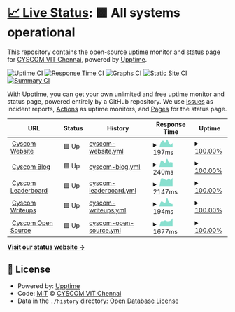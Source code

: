 # [📈 Live Status](https://monitor.cyscomvit.com): <!--live status--> **🟩 All systems operational**

This repository contains the open-source uptime monitor and status page for [CYSCOM VIT Chennai](https://cyscomvit.com), powered by [Upptime](https://github.com/upptime/upptime).

[![Uptime CI](https://github.com/cyscomvit/upptime/workflows/Uptime%20CI/badge.svg)](https://github.com/cyscomvit/upptime/actions?query=workflow%3A%22Uptime+CI%22)
[![Response Time CI](https://github.com/cyscomvit/upptime/workflows/Response%20Time%20CI/badge.svg)](https://github.com/cyscomvit/upptime/actions?query=workflow%3A%22Response+Time+CI%22)
[![Graphs CI](https://github.com/cyscomvit/upptime/workflows/Graphs%20CI/badge.svg)](https://github.com/cyscomvit/upptime/actions?query=workflow%3A%22Graphs+CI%22)
[![Static Site CI](https://github.com/cyscomvit/upptime/workflows/Static%20Site%20CI/badge.svg)](https://github.com/cyscomvit/upptime/actions?query=workflow%3A%22Static+Site+CI%22)
[![Summary CI](https://github.com/cyscomvit/upptime/workflows/Summary%20CI/badge.svg)](https://github.com/cyscomvit/upptime/actions?query=workflow%3A%22Summary+CI%22)

With [Upptime](https://upptime.js.org), you can get your own unlimited and free uptime monitor and status page, powered entirely by a GitHub repository. We use [Issues](https://github.com/cyscomvit/upptime/issues) as incident reports, [Actions](https://github.com/cyscomvit/upptime/actions) as uptime monitors, and [Pages](https://monitor.cyscomvit.com) for the status page.

<!--start: status pages-->
<!-- This summary is generated by Upptime (https://github.com/upptime/upptime) -->
<!-- Do not edit this manually, your changes will be overwritten -->
<!-- prettier-ignore -->
| URL | Status | History | Response Time | Uptime |
| --- | ------ | ------- | ------------- | ------ |
| <img alt="" src="https://icons.duckduckgo.com/ip3/cyscomvit.com.ico" height="13"> [Cyscom Website](https://cyscomvit.com/) | 🟩 Up | [cyscom-website.yml](https://github.com/cyscomvit/upptime/commits/HEAD/history/cyscom-website.yml) | <details><summary><img alt="Response time graph" src="./graphs/cyscom-website/response-time-week.png" height="20"> 197ms</summary><br><a href="https://monitor.cyscomvit.com/history/cyscom-website"><img alt="Response time 142" src="https://img.shields.io/endpoint?url=https%3A%2F%2Fraw.githubusercontent.com%2Fcyscomvit%2Fupptime%2FHEAD%2Fapi%2Fcyscom-website%2Fresponse-time.json"></a><br><a href="https://monitor.cyscomvit.com/history/cyscom-website"><img alt="24-hour response time 164" src="https://img.shields.io/endpoint?url=https%3A%2F%2Fraw.githubusercontent.com%2Fcyscomvit%2Fupptime%2FHEAD%2Fapi%2Fcyscom-website%2Fresponse-time-day.json"></a><br><a href="https://monitor.cyscomvit.com/history/cyscom-website"><img alt="7-day response time 197" src="https://img.shields.io/endpoint?url=https%3A%2F%2Fraw.githubusercontent.com%2Fcyscomvit%2Fupptime%2FHEAD%2Fapi%2Fcyscom-website%2Fresponse-time-week.json"></a><br><a href="https://monitor.cyscomvit.com/history/cyscom-website"><img alt="30-day response time 148" src="https://img.shields.io/endpoint?url=https%3A%2F%2Fraw.githubusercontent.com%2Fcyscomvit%2Fupptime%2FHEAD%2Fapi%2Fcyscom-website%2Fresponse-time-month.json"></a><br><a href="https://monitor.cyscomvit.com/history/cyscom-website"><img alt="1-year response time 142" src="https://img.shields.io/endpoint?url=https%3A%2F%2Fraw.githubusercontent.com%2Fcyscomvit%2Fupptime%2FHEAD%2Fapi%2Fcyscom-website%2Fresponse-time-year.json"></a></details> | <details><summary><a href="https://monitor.cyscomvit.com/history/cyscom-website">100.00%</a></summary><a href="https://monitor.cyscomvit.com/history/cyscom-website"><img alt="All-time uptime 99.94%" src="https://img.shields.io/endpoint?url=https%3A%2F%2Fraw.githubusercontent.com%2Fcyscomvit%2Fupptime%2FHEAD%2Fapi%2Fcyscom-website%2Fuptime.json"></a><br><a href="https://monitor.cyscomvit.com/history/cyscom-website"><img alt="24-hour uptime 100.00%" src="https://img.shields.io/endpoint?url=https%3A%2F%2Fraw.githubusercontent.com%2Fcyscomvit%2Fupptime%2FHEAD%2Fapi%2Fcyscom-website%2Fuptime-day.json"></a><br><a href="https://monitor.cyscomvit.com/history/cyscom-website"><img alt="7-day uptime 100.00%" src="https://img.shields.io/endpoint?url=https%3A%2F%2Fraw.githubusercontent.com%2Fcyscomvit%2Fupptime%2FHEAD%2Fapi%2Fcyscom-website%2Fuptime-week.json"></a><br><a href="https://monitor.cyscomvit.com/history/cyscom-website"><img alt="30-day uptime 100.00%" src="https://img.shields.io/endpoint?url=https%3A%2F%2Fraw.githubusercontent.com%2Fcyscomvit%2Fupptime%2FHEAD%2Fapi%2Fcyscom-website%2Fuptime-month.json"></a><br><a href="https://monitor.cyscomvit.com/history/cyscom-website"><img alt="1-year uptime 99.94%" src="https://img.shields.io/endpoint?url=https%3A%2F%2Fraw.githubusercontent.com%2Fcyscomvit%2Fupptime%2FHEAD%2Fapi%2Fcyscom-website%2Fuptime-year.json"></a></details>
| <img alt="" src="https://icons.duckduckgo.com/ip3/blog.cyscomvit.com.ico" height="13"> [Cyscom Blog](https://blog.cyscomvit.com/) | 🟩 Up | [cyscom-blog.yml](https://github.com/cyscomvit/upptime/commits/HEAD/history/cyscom-blog.yml) | <details><summary><img alt="Response time graph" src="./graphs/cyscom-blog/response-time-week.png" height="20"> 240ms</summary><br><a href="https://monitor.cyscomvit.com/history/cyscom-blog"><img alt="Response time 249" src="https://img.shields.io/endpoint?url=https%3A%2F%2Fraw.githubusercontent.com%2Fcyscomvit%2Fupptime%2FHEAD%2Fapi%2Fcyscom-blog%2Fresponse-time.json"></a><br><a href="https://monitor.cyscomvit.com/history/cyscom-blog"><img alt="24-hour response time 195" src="https://img.shields.io/endpoint?url=https%3A%2F%2Fraw.githubusercontent.com%2Fcyscomvit%2Fupptime%2FHEAD%2Fapi%2Fcyscom-blog%2Fresponse-time-day.json"></a><br><a href="https://monitor.cyscomvit.com/history/cyscom-blog"><img alt="7-day response time 240" src="https://img.shields.io/endpoint?url=https%3A%2F%2Fraw.githubusercontent.com%2Fcyscomvit%2Fupptime%2FHEAD%2Fapi%2Fcyscom-blog%2Fresponse-time-week.json"></a><br><a href="https://monitor.cyscomvit.com/history/cyscom-blog"><img alt="30-day response time 235" src="https://img.shields.io/endpoint?url=https%3A%2F%2Fraw.githubusercontent.com%2Fcyscomvit%2Fupptime%2FHEAD%2Fapi%2Fcyscom-blog%2Fresponse-time-month.json"></a><br><a href="https://monitor.cyscomvit.com/history/cyscom-blog"><img alt="1-year response time 249" src="https://img.shields.io/endpoint?url=https%3A%2F%2Fraw.githubusercontent.com%2Fcyscomvit%2Fupptime%2FHEAD%2Fapi%2Fcyscom-blog%2Fresponse-time-year.json"></a></details> | <details><summary><a href="https://monitor.cyscomvit.com/history/cyscom-blog">100.00%</a></summary><a href="https://monitor.cyscomvit.com/history/cyscom-blog"><img alt="All-time uptime 99.94%" src="https://img.shields.io/endpoint?url=https%3A%2F%2Fraw.githubusercontent.com%2Fcyscomvit%2Fupptime%2FHEAD%2Fapi%2Fcyscom-blog%2Fuptime.json"></a><br><a href="https://monitor.cyscomvit.com/history/cyscom-blog"><img alt="24-hour uptime 100.00%" src="https://img.shields.io/endpoint?url=https%3A%2F%2Fraw.githubusercontent.com%2Fcyscomvit%2Fupptime%2FHEAD%2Fapi%2Fcyscom-blog%2Fuptime-day.json"></a><br><a href="https://monitor.cyscomvit.com/history/cyscom-blog"><img alt="7-day uptime 100.00%" src="https://img.shields.io/endpoint?url=https%3A%2F%2Fraw.githubusercontent.com%2Fcyscomvit%2Fupptime%2FHEAD%2Fapi%2Fcyscom-blog%2Fuptime-week.json"></a><br><a href="https://monitor.cyscomvit.com/history/cyscom-blog"><img alt="30-day uptime 100.00%" src="https://img.shields.io/endpoint?url=https%3A%2F%2Fraw.githubusercontent.com%2Fcyscomvit%2Fupptime%2FHEAD%2Fapi%2Fcyscom-blog%2Fuptime-month.json"></a><br><a href="https://monitor.cyscomvit.com/history/cyscom-blog"><img alt="1-year uptime 99.94%" src="https://img.shields.io/endpoint?url=https%3A%2F%2Fraw.githubusercontent.com%2Fcyscomvit%2Fupptime%2FHEAD%2Fapi%2Fcyscom-blog%2Fuptime-year.json"></a></details>
| <img alt="" src="https://icons.duckduckgo.com/ip3/opensrc.cyscomvit.com.ico" height="13"> [Cyscom Leaderboard](https://opensrc.cyscomvit.com/leaderboard) | 🟩 Up | [cyscom-leaderboard.yml](https://github.com/cyscomvit/upptime/commits/HEAD/history/cyscom-leaderboard.yml) | <details><summary><img alt="Response time graph" src="./graphs/cyscom-leaderboard/response-time-week.png" height="20"> 2147ms</summary><br><a href="https://monitor.cyscomvit.com/history/cyscom-leaderboard"><img alt="Response time 1789" src="https://img.shields.io/endpoint?url=https%3A%2F%2Fraw.githubusercontent.com%2Fcyscomvit%2Fupptime%2FHEAD%2Fapi%2Fcyscom-leaderboard%2Fresponse-time.json"></a><br><a href="https://monitor.cyscomvit.com/history/cyscom-leaderboard"><img alt="24-hour response time 2477" src="https://img.shields.io/endpoint?url=https%3A%2F%2Fraw.githubusercontent.com%2Fcyscomvit%2Fupptime%2FHEAD%2Fapi%2Fcyscom-leaderboard%2Fresponse-time-day.json"></a><br><a href="https://monitor.cyscomvit.com/history/cyscom-leaderboard"><img alt="7-day response time 2147" src="https://img.shields.io/endpoint?url=https%3A%2F%2Fraw.githubusercontent.com%2Fcyscomvit%2Fupptime%2FHEAD%2Fapi%2Fcyscom-leaderboard%2Fresponse-time-week.json"></a><br><a href="https://monitor.cyscomvit.com/history/cyscom-leaderboard"><img alt="30-day response time 1964" src="https://img.shields.io/endpoint?url=https%3A%2F%2Fraw.githubusercontent.com%2Fcyscomvit%2Fupptime%2FHEAD%2Fapi%2Fcyscom-leaderboard%2Fresponse-time-month.json"></a><br><a href="https://monitor.cyscomvit.com/history/cyscom-leaderboard"><img alt="1-year response time 1789" src="https://img.shields.io/endpoint?url=https%3A%2F%2Fraw.githubusercontent.com%2Fcyscomvit%2Fupptime%2FHEAD%2Fapi%2Fcyscom-leaderboard%2Fresponse-time-year.json"></a></details> | <details><summary><a href="https://monitor.cyscomvit.com/history/cyscom-leaderboard">100.00%</a></summary><a href="https://monitor.cyscomvit.com/history/cyscom-leaderboard"><img alt="All-time uptime 93.08%" src="https://img.shields.io/endpoint?url=https%3A%2F%2Fraw.githubusercontent.com%2Fcyscomvit%2Fupptime%2FHEAD%2Fapi%2Fcyscom-leaderboard%2Fuptime.json"></a><br><a href="https://monitor.cyscomvit.com/history/cyscom-leaderboard"><img alt="24-hour uptime 100.00%" src="https://img.shields.io/endpoint?url=https%3A%2F%2Fraw.githubusercontent.com%2Fcyscomvit%2Fupptime%2FHEAD%2Fapi%2Fcyscom-leaderboard%2Fuptime-day.json"></a><br><a href="https://monitor.cyscomvit.com/history/cyscom-leaderboard"><img alt="7-day uptime 100.00%" src="https://img.shields.io/endpoint?url=https%3A%2F%2Fraw.githubusercontent.com%2Fcyscomvit%2Fupptime%2FHEAD%2Fapi%2Fcyscom-leaderboard%2Fuptime-week.json"></a><br><a href="https://monitor.cyscomvit.com/history/cyscom-leaderboard"><img alt="30-day uptime 100.00%" src="https://img.shields.io/endpoint?url=https%3A%2F%2Fraw.githubusercontent.com%2Fcyscomvit%2Fupptime%2FHEAD%2Fapi%2Fcyscom-leaderboard%2Fuptime-month.json"></a><br><a href="https://monitor.cyscomvit.com/history/cyscom-leaderboard"><img alt="1-year uptime 93.08%" src="https://img.shields.io/endpoint?url=https%3A%2F%2Fraw.githubusercontent.com%2Fcyscomvit%2Fupptime%2FHEAD%2Fapi%2Fcyscom-leaderboard%2Fuptime-year.json"></a></details>
| <img alt="" src="https://icons.duckduckgo.com/ip3/writeups.cyscomvit.com.ico" height="13"> [Cyscom Writeups](https://writeups.cyscomvit.com/) | 🟩 Up | [cyscom-writeups.yml](https://github.com/cyscomvit/upptime/commits/HEAD/history/cyscom-writeups.yml) | <details><summary><img alt="Response time graph" src="./graphs/cyscom-writeups/response-time-week.png" height="20"> 194ms</summary><br><a href="https://monitor.cyscomvit.com/history/cyscom-writeups"><img alt="Response time 142" src="https://img.shields.io/endpoint?url=https%3A%2F%2Fraw.githubusercontent.com%2Fcyscomvit%2Fupptime%2FHEAD%2Fapi%2Fcyscom-writeups%2Fresponse-time.json"></a><br><a href="https://monitor.cyscomvit.com/history/cyscom-writeups"><img alt="24-hour response time 102" src="https://img.shields.io/endpoint?url=https%3A%2F%2Fraw.githubusercontent.com%2Fcyscomvit%2Fupptime%2FHEAD%2Fapi%2Fcyscom-writeups%2Fresponse-time-day.json"></a><br><a href="https://monitor.cyscomvit.com/history/cyscom-writeups"><img alt="7-day response time 194" src="https://img.shields.io/endpoint?url=https%3A%2F%2Fraw.githubusercontent.com%2Fcyscomvit%2Fupptime%2FHEAD%2Fapi%2Fcyscom-writeups%2Fresponse-time-week.json"></a><br><a href="https://monitor.cyscomvit.com/history/cyscom-writeups"><img alt="30-day response time 275" src="https://img.shields.io/endpoint?url=https%3A%2F%2Fraw.githubusercontent.com%2Fcyscomvit%2Fupptime%2FHEAD%2Fapi%2Fcyscom-writeups%2Fresponse-time-month.json"></a><br><a href="https://monitor.cyscomvit.com/history/cyscom-writeups"><img alt="1-year response time 142" src="https://img.shields.io/endpoint?url=https%3A%2F%2Fraw.githubusercontent.com%2Fcyscomvit%2Fupptime%2FHEAD%2Fapi%2Fcyscom-writeups%2Fresponse-time-year.json"></a></details> | <details><summary><a href="https://monitor.cyscomvit.com/history/cyscom-writeups">100.00%</a></summary><a href="https://monitor.cyscomvit.com/history/cyscom-writeups"><img alt="All-time uptime 99.92%" src="https://img.shields.io/endpoint?url=https%3A%2F%2Fraw.githubusercontent.com%2Fcyscomvit%2Fupptime%2FHEAD%2Fapi%2Fcyscom-writeups%2Fuptime.json"></a><br><a href="https://monitor.cyscomvit.com/history/cyscom-writeups"><img alt="24-hour uptime 100.00%" src="https://img.shields.io/endpoint?url=https%3A%2F%2Fraw.githubusercontent.com%2Fcyscomvit%2Fupptime%2FHEAD%2Fapi%2Fcyscom-writeups%2Fuptime-day.json"></a><br><a href="https://monitor.cyscomvit.com/history/cyscom-writeups"><img alt="7-day uptime 100.00%" src="https://img.shields.io/endpoint?url=https%3A%2F%2Fraw.githubusercontent.com%2Fcyscomvit%2Fupptime%2FHEAD%2Fapi%2Fcyscom-writeups%2Fuptime-week.json"></a><br><a href="https://monitor.cyscomvit.com/history/cyscom-writeups"><img alt="30-day uptime 100.00%" src="https://img.shields.io/endpoint?url=https%3A%2F%2Fraw.githubusercontent.com%2Fcyscomvit%2Fupptime%2FHEAD%2Fapi%2Fcyscom-writeups%2Fuptime-month.json"></a><br><a href="https://monitor.cyscomvit.com/history/cyscom-writeups"><img alt="1-year uptime 99.92%" src="https://img.shields.io/endpoint?url=https%3A%2F%2Fraw.githubusercontent.com%2Fcyscomvit%2Fupptime%2FHEAD%2Fapi%2Fcyscom-writeups%2Fuptime-year.json"></a></details>
| <img alt="" src="https://icons.duckduckgo.com/ip3/opensrc.cyscomvit.com.ico" height="13"> [Cyscom Open Source](https://opensrc.cyscomvit.com/) | 🟩 Up | [cyscom-open-source.yml](https://github.com/cyscomvit/upptime/commits/HEAD/history/cyscom-open-source.yml) | <details><summary><img alt="Response time graph" src="./graphs/cyscom-open-source/response-time-week.png" height="20"> 1677ms</summary><br><a href="https://monitor.cyscomvit.com/history/cyscom-open-source"><img alt="Response time 1744" src="https://img.shields.io/endpoint?url=https%3A%2F%2Fraw.githubusercontent.com%2Fcyscomvit%2Fupptime%2FHEAD%2Fapi%2Fcyscom-open-source%2Fresponse-time.json"></a><br><a href="https://monitor.cyscomvit.com/history/cyscom-open-source"><img alt="24-hour response time 2283" src="https://img.shields.io/endpoint?url=https%3A%2F%2Fraw.githubusercontent.com%2Fcyscomvit%2Fupptime%2FHEAD%2Fapi%2Fcyscom-open-source%2Fresponse-time-day.json"></a><br><a href="https://monitor.cyscomvit.com/history/cyscom-open-source"><img alt="7-day response time 1677" src="https://img.shields.io/endpoint?url=https%3A%2F%2Fraw.githubusercontent.com%2Fcyscomvit%2Fupptime%2FHEAD%2Fapi%2Fcyscom-open-source%2Fresponse-time-week.json"></a><br><a href="https://monitor.cyscomvit.com/history/cyscom-open-source"><img alt="30-day response time 2007" src="https://img.shields.io/endpoint?url=https%3A%2F%2Fraw.githubusercontent.com%2Fcyscomvit%2Fupptime%2FHEAD%2Fapi%2Fcyscom-open-source%2Fresponse-time-month.json"></a><br><a href="https://monitor.cyscomvit.com/history/cyscom-open-source"><img alt="1-year response time 1744" src="https://img.shields.io/endpoint?url=https%3A%2F%2Fraw.githubusercontent.com%2Fcyscomvit%2Fupptime%2FHEAD%2Fapi%2Fcyscom-open-source%2Fresponse-time-year.json"></a></details> | <details><summary><a href="https://monitor.cyscomvit.com/history/cyscom-open-source">100.00%</a></summary><a href="https://monitor.cyscomvit.com/history/cyscom-open-source"><img alt="All-time uptime 93.08%" src="https://img.shields.io/endpoint?url=https%3A%2F%2Fraw.githubusercontent.com%2Fcyscomvit%2Fupptime%2FHEAD%2Fapi%2Fcyscom-open-source%2Fuptime.json"></a><br><a href="https://monitor.cyscomvit.com/history/cyscom-open-source"><img alt="24-hour uptime 100.00%" src="https://img.shields.io/endpoint?url=https%3A%2F%2Fraw.githubusercontent.com%2Fcyscomvit%2Fupptime%2FHEAD%2Fapi%2Fcyscom-open-source%2Fuptime-day.json"></a><br><a href="https://monitor.cyscomvit.com/history/cyscom-open-source"><img alt="7-day uptime 100.00%" src="https://img.shields.io/endpoint?url=https%3A%2F%2Fraw.githubusercontent.com%2Fcyscomvit%2Fupptime%2FHEAD%2Fapi%2Fcyscom-open-source%2Fuptime-week.json"></a><br><a href="https://monitor.cyscomvit.com/history/cyscom-open-source"><img alt="30-day uptime 100.00%" src="https://img.shields.io/endpoint?url=https%3A%2F%2Fraw.githubusercontent.com%2Fcyscomvit%2Fupptime%2FHEAD%2Fapi%2Fcyscom-open-source%2Fuptime-month.json"></a><br><a href="https://monitor.cyscomvit.com/history/cyscom-open-source"><img alt="1-year uptime 93.08%" src="https://img.shields.io/endpoint?url=https%3A%2F%2Fraw.githubusercontent.com%2Fcyscomvit%2Fupptime%2FHEAD%2Fapi%2Fcyscom-open-source%2Fuptime-year.json"></a></details>

<!--end: status pages-->

[**Visit our status website →**](https://monitor.cyscomvit.com)

## 📄 License

- Powered by: [Upptime](https://github.com/upptime/upptime)
- Code: [MIT](./LICENSE) © [CYSCOM VIT Chennai](https://cyscomvit.com)
- Data in the `./history` directory: [Open Database License](https://opendatacommons.org/licenses/odbl/1-0/)
